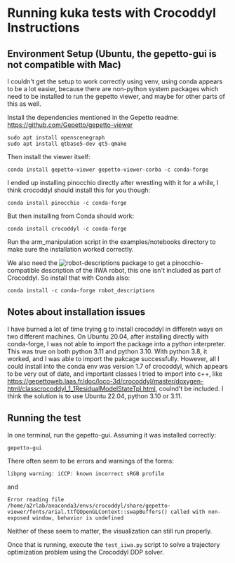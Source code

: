 # Running kuka tests with Crocoddyl Instructions

## Environment Setup (Ubuntu, the gepetto-gui is not compatible with Mac)
I couldn't get the setup to work correctly using venv, using conda appears to be a lot easier, because there are non-python system packages which need to be installed to run 
the gepetto viewer, and maybe for other parts of this as well.

Install the dependencies mentioned in the Gepetto readme: https://github.com/Gepetto/gepetto-viewer

```
sudo apt install openscenegraph
sudo apt install qtbase5-dev qt5-qmake
```

Then install the viewer itself:
```
conda install gepetto-viewer gepetto-viewer-corba -c conda-forge
```

I ended up installing pinocchio directly after wrestling with it for a while, I think crocoddyl should install this for you though:
```
conda install pinocchio -c conda-forge
```

But then installing from Conda should work:
```
conda install crocoddyl -c conda-forge
```

Run the arm_manipulation script in the examples/notebooks directory to make sure the installation worked correctly.

We also need the ![robot-descriptions]() package to get a pinocchio-compatible description of the IIWA robot, this one isn't included as part of Crocoddyl. So install that with Conda also:

```
conda install -c conda-forge robot_descriptions
```

## Notes about installation issues
I have burned a lot of time trying g to install crocoddyl in differetn ways on two different machines. On Ubuntu 20.04, after installing directly with conda-forge, I was not able to import the package into a python interpreter. This was true on both python 3.11 and python 3.10. With python 3.8, it worked, and I was able to import the pakcage successfully. However, all I could install into the conda env was version 1.7 of crocoddyl, which appears to be very out of date, and important classes I tried to 
import into c++, like https://gepettoweb.laas.fr/doc/loco-3d/crocoddyl/master/doxygen-html/classcrocoddyl_1_1ResidualModelStateTpl.html, coulnd't be included. I think the solution is to use Ubuntu 22.04, python 3.10 or 3.11.

## Running the test
In one terminal, run the gepetto-gui. Assuming it was installed correctly:

```
gepetto-gui
```

There often seem to be errors and warnings of the forms:

```
libpng warning: iCCP: known incorrect sRGB profile
```

and

```
Error reading file /home/a2rlab/anaconda3/envs/crocoddyl/share/gepetto-viewer/fonts/arial.ttfQOpenGLContext::swapBuffers() called with non-exposed window, behavior is undefined
```

Neither of these seem to matter, the visualization can still run properly.

Once that is running, execute the `test_iiwa.py` script to solve a trajectory optimization problem using the Crocoddyl DDP solver.
